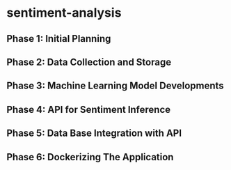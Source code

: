 # sentiment-analysis

## Phase 1: Initial Planning

## Phase 2: Data Collection and Storage

## Phase 3: Machine Learning Model Developments

## Phase 4: API for Sentiment Inference

## Phase 5: Data Base Integration with API

## Phase 6: Dockerizing The Application
